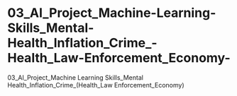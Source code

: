 # 03_AI_Project_Machine-Learning-Skills_Mental-Health_Inflation_Crime_-Health_Law-Enforcement_Economy-
03_AI_Project_Machine Learning Skills_Mental Health_Inflation_Crime_(Health_Law Enforcement_Economy)
